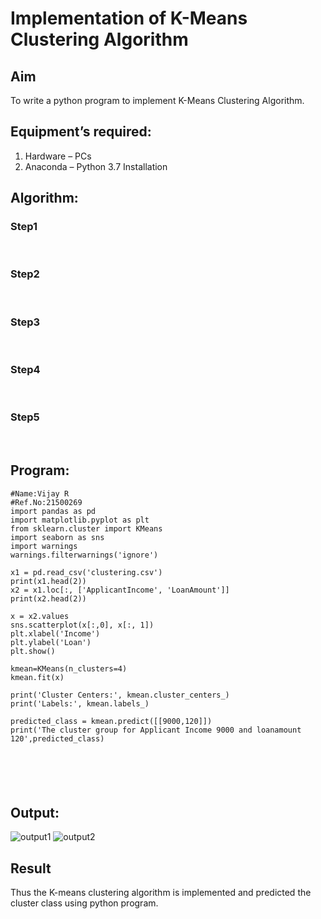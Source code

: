 # Implementation of K-Means Clustering Algorithm
## Aim
To write a python program to implement K-Means Clustering Algorithm.
## Equipment’s required:
1.	Hardware – PCs
2.	Anaconda – Python 3.7 Installation

## Algorithm:

### Step1
<br>

### Step2
<br>

### Step3
<br>

### Step4
<br>

### Step5
<br>

## Program:
```
#Name:Vijay R
#Ref.No:21500269
import pandas as pd
import matplotlib.pyplot as plt
from sklearn.cluster import KMeans
import seaborn as sns
import warnings
warnings.filterwarnings('ignore')

x1 = pd.read_csv('clustering.csv')
print(x1.head(2))
x2 = x1.loc[:, ['ApplicantIncome', 'LoanAmount']]
print(x2.head(2))

x = x2.values
sns.scatterplot(x[:,0], x[:, 1])
plt.xlabel('Income')
plt.ylabel('Loan')
plt.show()

kmean=KMeans(n_clusters=4)
kmean.fit(x)

print('Cluster Centers:', kmean.cluster_centers_)
print('Labels:', kmean.labels_)

predicted_class = kmean.predict([[9000,120]])
print('The cluster group for Applicant Income 9000 and loanamount 120',predicted_class)






```
## Output:
![output1]()
![output2]()


## Result
Thus the K-means clustering algorithm is implemented and predicted the cluster class using python program.
